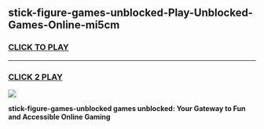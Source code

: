 
## stick-figure-games-unblocked-Play-Unblocked-Games-Online-mi5cm
<h3>
<a href="https://premium76.site?title=stick-figure-games-unblocked&ref=24A">CLICK TO PLAY</a></h3>
<hr>

<h3>
<a href="https://premium76.site?title=stick-figure-games-unblocked&ref=24A">CLICK 2 PLAY</a>
  
</h3>

<a href="https://premium76.site?title=stick-figure-games-unblocked&ref=24A"><img src="https://clearcache.store/games.png"></a>


**stick-figure-games-unblocked games unblocked: Your Gateway to Fun and Accessible Online Gaming**
